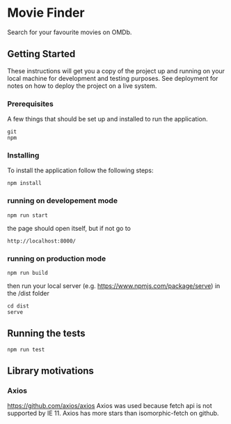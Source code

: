 # Movie Finder
Search for your favourite movies on OMDb.

## Getting Started

These instructions will get you a copy of the project up and running on your local machine for development and testing purposes. See deployment for notes on how to deploy the project on a live system.

### Prerequisites

A few things that should be set up and installed to run the application.

```
git
npm
```

### Installing

To install the application follow the following steps:

```
npm install
```

### running on developement mode

```
npm run start
```

the page should open itself, but if not go to

```
http://localhost:8000/
```

### running on production mode

```
npm run build
```

then run your local server (e.g. https://www.npmjs.com/package/serve) in the /dist folder

```
cd dist
serve
```

## Running the tests

```
npm run test
```

## Library motivations
### Axios
https://github.com/axios/axios
Axios was used because fetch api is not supported by IE 11. Axios has more stars than isomorphic-fetch on github.
